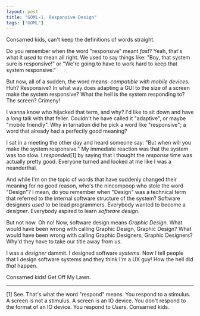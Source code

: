 ```yaml
---
layout: post
title: "GOML-1, Responsive Design"
tags: ["GOML"]
---
```

Consarned kids, can't keep the definitions of words straight.

Do you remember when the word "responsive" meant _fast_?  Yeah, that's what it _used_ to mean all right.  We used to say things like: "Boy, that system sure is responsive!" or "We're going to have to work hard to keep that system responsive."

But now, all of a sudden, the word means: _compatible with mobile devices._  Huh?  Responsive?  In what way does adapting a GUI to the size of a screen make the system responsive?  What the hell is the system responding to?  The screen?  Crimeny!

I wanna know who hijacked that term, and why?  I'd like to sit down and have a _long_ talk with that feller.  Couldn't he have called it "adaptive", or maybe "mobile friendly".  Why in tarnation did he pick a word like "responsive"; a word that already had a perfectly good meaning?  

I sat in a meeting the other day and heard someone say: "But when will you make the system responsive."  My immediate reaction was that the system was too slow.  I _responded_[1] by saying that I thought the _response_ time was actually pretty good.  Everyone turned and looked at me like I was a neanderthal.  

And while I'm on the topic of words that have suddenly changed their meaning for no good reason, who's the nincompoop who stole the word "Design"?  I mean, do you remember when "Design" was a technical term that referred to the internal software structure of the system?  Software designers _used_ to be lead programmers.  Everybody wanted to become a _designer_.  Everybody aspired to learn _software design_.  

But not now.  Oh no!  Now, software design means _Graphic Design_.  What would have been wrong with calling Graphic Design, Graphic Design?  What would have been wrong with calling Graphic Designers, Graphic Designers?  Why'd they have to take our title away from us.  

I was a _designer_ dammit.  I designed software _systems_.  Now I tell people that I design software systems and they think I'm a UX guy!  How the hell did _that_ happen.

Consarned kids!  Get Off My Lawn.

----
[1] See.  That's what the word "respond" means.  You respond to a stimulus.  A screen is not a stimulus.  A screen is an IO device.  You don't respond to the format of an IO device.  You respond to _Users_.  Consarned kids.